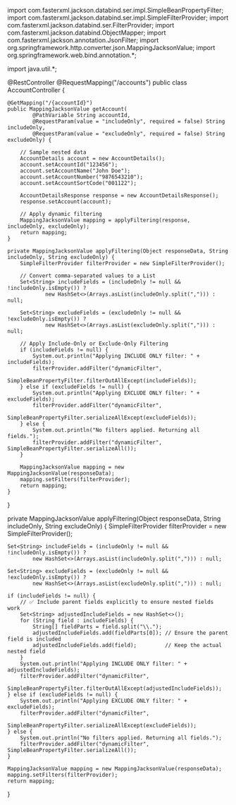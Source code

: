 import com.fasterxml.jackson.databind.ser.impl.SimpleBeanPropertyFilter;
import com.fasterxml.jackson.databind.ser.impl.SimpleFilterProvider;
import com.fasterxml.jackson.databind.ser.FilterProvider;
import com.fasterxml.jackson.databind.ObjectMapper;
import com.fasterxml.jackson.annotation.JsonFilter;
import org.springframework.http.converter.json.MappingJacksonValue;
import org.springframework.web.bind.annotation.*;

import java.util.*;

@RestController
@RequestMapping("/accounts")
public class AccountController {

    @GetMapping("/{accountId}")
    public MappingJacksonValue getAccount(
            @PathVariable String accountId,
            @RequestParam(value = "includeOnly", required = false) String includeOnly,
            @RequestParam(value = "excludeOnly", required = false) String excludeOnly) {

        // Sample nested data
        AccountDetails account = new AccountDetails();
        account.setAccountId("123456");
        account.setAccountName("John Doe");
        account.setAccountNumber("9876543210");
        account.setAccountSortCode("001122");

        AccountDetailsResponse response = new AccountDetailsResponse();
        response.setAccount(account);

        // Apply dynamic filtering
        MappingJacksonValue mapping = applyFiltering(response, includeOnly, excludeOnly);
        return mapping;
    }

    private MappingJacksonValue applyFiltering(Object responseData, String includeOnly, String excludeOnly) {
        SimpleFilterProvider filterProvider = new SimpleFilterProvider();

        // Convert comma-separated values to a List
        Set<String> includeFields = (includeOnly != null && !includeOnly.isEmpty()) ?
                new HashSet<>(Arrays.asList(includeOnly.split(","))) : null;

        Set<String> excludeFields = (excludeOnly != null && !excludeOnly.isEmpty()) ?
                new HashSet<>(Arrays.asList(excludeOnly.split(","))) : null;

        // Apply Include-Only or Exclude-Only Filtering
        if (includeFields != null) {
            System.out.println("Applying INCLUDE ONLY filter: " + includeFields);
            filterProvider.addFilter("dynamicFilter",
                    SimpleBeanPropertyFilter.filterOutAllExcept(includeFields));
        } else if (excludeFields != null) {
            System.out.println("Applying EXCLUDE ONLY filter: " + excludeFields);
            filterProvider.addFilter("dynamicFilter",
                    SimpleBeanPropertyFilter.serializeAllExcept(excludeFields));
        } else {
            System.out.println("No filters applied. Returning all fields.");
            filterProvider.addFilter("dynamicFilter", SimpleBeanPropertyFilter.serializeAll());
        }

        MappingJacksonValue mapping = new MappingJacksonValue(responseData);
        mapping.setFilters(filterProvider);
        return mapping;
    }
}

private MappingJacksonValue applyFiltering(Object responseData, String includeOnly, String excludeOnly) {
    SimpleFilterProvider filterProvider = new SimpleFilterProvider();

    Set<String> includeFields = (includeOnly != null && !includeOnly.isEmpty()) ?
            new HashSet<>(Arrays.asList(includeOnly.split(","))) : null;

    Set<String> excludeFields = (excludeOnly != null && !excludeOnly.isEmpty()) ?
            new HashSet<>(Arrays.asList(excludeOnly.split(","))) : null;

    if (includeFields != null) {
        // ✅ Include parent fields explicitly to ensure nested fields work
        Set<String> adjustedIncludeFields = new HashSet<>();
        for (String field : includeFields) {
            String[] fieldParts = field.split("\\.");
            adjustedIncludeFields.add(fieldParts[0]); // Ensure the parent field is included
            adjustedIncludeFields.add(field);         // Keep the actual nested field
        }
        System.out.println("Applying INCLUDE ONLY filter: " + adjustedIncludeFields);
        filterProvider.addFilter("dynamicFilter",
                SimpleBeanPropertyFilter.filterOutAllExcept(adjustedIncludeFields));
    } else if (excludeFields != null) {
        System.out.println("Applying EXCLUDE ONLY filter: " + excludeFields);
        filterProvider.addFilter("dynamicFilter",
                SimpleBeanPropertyFilter.serializeAllExcept(excludeFields));
    } else {
        System.out.println("No filters applied. Returning all fields.");
        filterProvider.addFilter("dynamicFilter", SimpleBeanPropertyFilter.serializeAll());
    }

    MappingJacksonValue mapping = new MappingJacksonValue(responseData);
    mapping.setFilters(filterProvider);
    return mapping;
}

